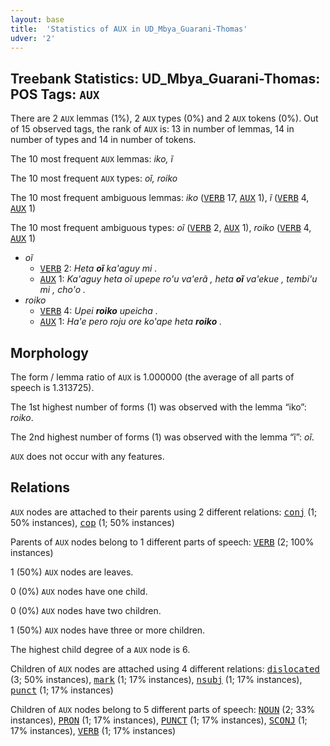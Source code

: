 ```yaml
---
layout: base
title:  'Statistics of AUX in UD_Mbya_Guarani-Thomas'
udver: '2'
---
```


## Treebank Statistics: UD_Mbya_Guarani-Thomas: POS Tags: `AUX`

There are 2 `AUX` lemmas (1%), 2 `AUX` types (0%) and 2 `AUX` tokens (0%).
Out of 15 observed tags, the rank of `AUX` is: 13 in number of lemmas, 14 in number of types and 14 in number of tokens.

The 10 most frequent `AUX` lemmas: <em>iko, ĩ</em>

The 10 most frequent `AUX` types:  <em>oĩ, roiko</em>

The 10 most frequent ambiguous lemmas: <em>iko</em> (<tt><a href="gun_thomas-pos-VERB.html">VERB</a></tt> 17, <tt><a href="gun_thomas-pos-AUX.html">AUX</a></tt> 1), <em>ĩ</em> (<tt><a href="gun_thomas-pos-VERB.html">VERB</a></tt> 4, <tt><a href="gun_thomas-pos-AUX.html">AUX</a></tt> 1)

The 10 most frequent ambiguous types:  <em>oĩ</em> (<tt><a href="gun_thomas-pos-VERB.html">VERB</a></tt> 2, <tt><a href="gun_thomas-pos-AUX.html">AUX</a></tt> 1), <em>roiko</em> (<tt><a href="gun_thomas-pos-VERB.html">VERB</a></tt> 4, <tt><a href="gun_thomas-pos-AUX.html">AUX</a></tt> 1)


* <em>oĩ</em>
  * <tt><a href="gun_thomas-pos-VERB.html">VERB</a></tt> 2: <em>Heta <b>oĩ</b> ka'aguy mi .</em>
  * <tt><a href="gun_thomas-pos-AUX.html">AUX</a></tt> 1: <em>Ka'aguy heta oĩ upepe ro'u va'erã , heta <b>oĩ</b> va'ekue , tembi'u mi , cho'o .</em>
* <em>roiko</em>
  * <tt><a href="gun_thomas-pos-VERB.html">VERB</a></tt> 4: <em>Upei <b>roiko</b> upeicha .</em>
  * <tt><a href="gun_thomas-pos-AUX.html">AUX</a></tt> 1: <em>Ha'e pero roju ore ko'ape heta <b>roiko</b> .</em>

## Morphology

The form / lemma ratio of `AUX` is 1.000000 (the average of all parts of speech is 1.313725).

The 1st highest number of forms (1) was observed with the lemma “iko”: <em>roiko</em>.

The 2nd highest number of forms (1) was observed with the lemma “ĩ”: <em>oĩ</em>.

`AUX` does not occur with any features.


## Relations

`AUX` nodes are attached to their parents using 2 different relations: <tt><a href="gun_thomas-dep-conj.html">conj</a></tt> (1; 50% instances), <tt><a href="gun_thomas-dep-cop.html">cop</a></tt> (1; 50% instances)

Parents of `AUX` nodes belong to 1 different parts of speech: <tt><a href="gun_thomas-pos-VERB.html">VERB</a></tt> (2; 100% instances)

1 (50%) `AUX` nodes are leaves.

0 (0%) `AUX` nodes have one child.

0 (0%) `AUX` nodes have two children.

1 (50%) `AUX` nodes have three or more children.

The highest child degree of a `AUX` node is 6.

Children of `AUX` nodes are attached using 4 different relations: <tt><a href="gun_thomas-dep-dislocated.html">dislocated</a></tt> (3; 50% instances), <tt><a href="gun_thomas-dep-mark.html">mark</a></tt> (1; 17% instances), <tt><a href="gun_thomas-dep-nsubj.html">nsubj</a></tt> (1; 17% instances), <tt><a href="gun_thomas-dep-punct.html">punct</a></tt> (1; 17% instances)

Children of `AUX` nodes belong to 5 different parts of speech: <tt><a href="gun_thomas-pos-NOUN.html">NOUN</a></tt> (2; 33% instances), <tt><a href="gun_thomas-pos-PRON.html">PRON</a></tt> (1; 17% instances), <tt><a href="gun_thomas-pos-PUNCT.html">PUNCT</a></tt> (1; 17% instances), <tt><a href="gun_thomas-pos-SCONJ.html">SCONJ</a></tt> (1; 17% instances), <tt><a href="gun_thomas-pos-VERB.html">VERB</a></tt> (1; 17% instances)

